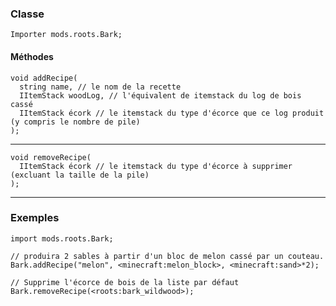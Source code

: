 ### Classe

```zenscript
Importer mods.roots.Bark;
```

#### Méthodes

```zenscript
void addRecipe(
  string name, // le nom de la recette
  IItemStack woodLog, // l'équivalent de itemstack du log de bois cassé
  IItemStack écork // le itemstack du type d'écorce que ce log produit (y compris le nombre de pile)
);
```

* * *

```zenscript
void removeRecipe(
  IItemStack écork // le itemstack du type d'écorce à supprimer (excluant la taille de la pile)
);
```

* * *

### Exemples

```zenscript
import mods.roots.Bark;

// produira 2 sables à partir d'un bloc de melon cassé par un couteau.
Bark.addRecipe("melon", <minecraft:melon_block>, <minecraft:sand>*2);

// Supprime l'écorce de bois de la liste par défaut
Bark.removeRecipe(<roots:bark_wildwood>);
```